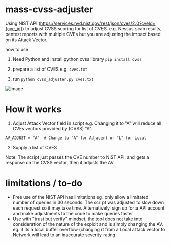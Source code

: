 # mass-cvss-adjuster
Using NIST API (https://services.nvd.nist.gov/rest/json/cves/2.0?cveId={cve_id}) to adjust CVSS scoring for list of CVES. e.g. Nessus scan results, pentest reports with multiple CVEs but you are adjusting the impact based on its Attack Vector.


how to use
1. Need Python and install python cvss library
 `pip install cvss`

2. prepare a list of CVES e.g. `cves.txt`

3. run `python cvss_adjuster.py cves.txt`

![image](https://github.com/user-attachments/assets/ce6e2f6c-61df-4db0-ba03-a8a1a93899c0)


# How it works

1. Adjust Attack Vector field in script e.g. Changing it to "A" will reduce all CVEs vectors provided by (CVSS) "A".

```
AV_ADJUST = "A"  # Change to "A" for Adjacent or "L" for Local
```

2. Supply a list of CVES

Note: The script just passes the CVE number to NIST API, and gets a response on the CVSS vector, then it adjusts the AV. 

# limitations / to-do

- Free use of the NIST API has limitations eg. only allow a limitated number of queries in 30 seconds. The script was adjusted to slow down each request so it may take time. Alternatively, sign up for a API account and make adjustments to the code to make queries faster
- Use with "trust but verify" mindset, the tool does not take into consideration of the nature of the exploit and is simply changing the AV. eg. if its a local buffer overflow (changing it from a Local attack vector to Network will lead to an inaccurate severity rating.
